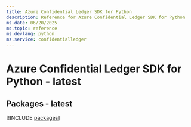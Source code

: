 ```yaml
---
title: Azure Confidential Ledger SDK for Python
description: Reference for Azure Confidential Ledger SDK for Python
ms.date: 06/20/2025
ms.topic: reference
ms.devlang: python
ms.service: confidentialledger
---
```

# Azure Confidential Ledger SDK for Python - latest
## Packages - latest
[!INCLUDE [packages](confidential-ledger-index.md)]